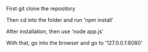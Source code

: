 First git clone the repository

Then cd into the folder and run 'npm install'

After installation, then use 'node app.js'

With that, go into the browser and go to '127.0.0.1:8080'
